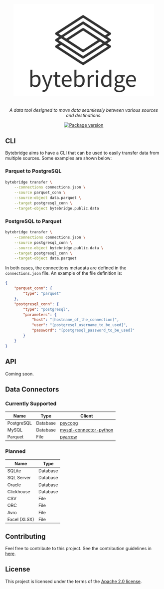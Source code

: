 

<p align="center" style="padding: 20px">
  <img src="static/branding/logo.svg" style="width:450px" alt="bytebridge">
</p>

<p align="center">
    <em>A data tool designed to move data seamlessly between various sources and destinations.</em>
</p>

<p align="center">
    <a href="https://pypi.org/project/bytebridge" target="_blank">
        <img src="https://img.shields.io/pypi/v/bytebridge?" alt="Package version">
    </a>
</p>


## CLI

Bytebridge aims to have a CLI that can be used to easily transfer data from multiple sources. Some examples are shown below:

### Parquet to PostgreSQL

```bash
bytebridge transfer \
    --connections connections.json \
    --source parquet_conn \
    --source-object data.parquet \
    --target postgresql_conn \
    --target-object bytebridge.public.data
```
### PostgreSQL to Parquet

```bash
bytebridge transfer \
    --connections connections.json \
    --source postgresql_conn \
    --source-object bytebridge.public.data \
    --target postgresql_conn \
    --target-object data.parquet
```

In both cases, the connections metadata are defined in the `connections.json` file. An example of the file definition is:

```json
{
    "parquet_conn": {
        "type": "parquet"
    },
    "postgresql_conn": {
        "type": "postgresql",
        "parameters": {
            "host": "[hostname_of_the_connection]",
            "user": "[postgresql_username_to_be_used]",
            "password": "[postgresql_password_to_be_used]"
        }
    }
}
```


## API

Coming soon.

## Data Connectors

### Currently Supported

| Name             | Type          | Client                                                                         |
|----------------- | --------------|--------------------------------------------------------------------------------|
| PostgreSQL       | Database      | [psycopg](https://pypi.org/project/psycopg/)                                   |
| MySQL            | Database      | [mysql-connector-python](https://pypi.org/project/mysql-connector-python/)     |
| Parquet          | File          | [pyarrow](https://pypi.org/project/pyarrow/)                                   |



### Planned

| Name             | Type          |
|----------------- | --------------|
| SQLite           | Database      |
| SQL Server       | Database      |
| Oracle           | Database      |
| Clickhouse       | Database      |
| CSV              | File          |
| ORC              | File          |
| Avro             | File          |
| Excel (XLSX)     | File          |



## Contributing

Feel free to contribute to this project. See the contribution guidelines in [here](CONTRIBUTING.md).

## License

This project is licensed under the terms of the [Apache 2.0 license](LICENSE).